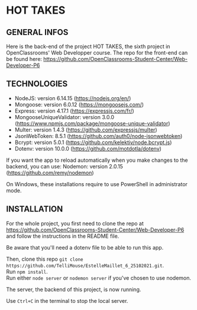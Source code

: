 # HOT TAKES #

## GENERAL INFOS ##
Here is the back-end of the project HOT TAKES, the sixth project in OpenClassrooms' Web Developper course.
The repo for the front-end can be found here: https://github.com/OpenClassrooms-Student-Center/Web-Developer-P6

## TECHNOLOGIES ##
* NodeJS: version 6.14.15 (https://nodejs.org/en/)  
* Mongoose: version 6.0.12 (https://mongoosejs.com/)  
* Express: version 4.17.1 (https://expressjs.com/fr/)  
* MongooseUniqueValidator: version 3.0.0 (https://www.npmjs.com/package/mongoose-unique-validator)  
* Multer: version 1.4.3 (https://github.com/expressjs/multer)  
* JsonWebToken: 8.5.1 (https://github.com/auth0/node-jsonwebtoken)  
* Bcrypt: version 5.0.1 (https://github.com/kelektiv/node.bcrypt.js)  
* Dotenv: version 10.0.0 (https://github.com/motdotla/dotenv)

If you want the app to reload automatically when you make changes to the backend, you can use:
Nodemon: version 2.0.15 (https://github.com/remy/nodemon)  

On Windows, these installations require to use PowerShell in administrator mode.

## INSTALLATION ##
For the whole project, you first need to clone the repo at https://github.com/OpenClassrooms-Student-Center/Web-Developer-P6 and follow the instructions in the README file.

Be aware that you'll need a dotenv file to be able to run this app.

Then, clone this repo `git clone https://github.com/TelliMouse/EstelleMaillet_6_25102021.git`.  
Run `npm install`.  
Run either `node server` or `nodemon server` if you've chosen to use nodemon.

The server, the backend of this project, is now running.

Use `Ctrl+C` in the terminal to stop the local server.